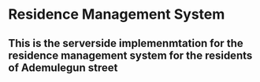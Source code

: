 # Residence Management System

## This is the serverside implemenmtation for the residence management system for the residents of Ademulegun street
